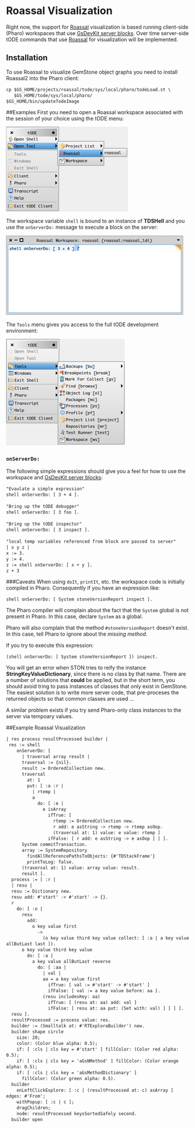 # Roassal Visualization
Right now, the support for [Roassal][2] visualization is based running client-side (Pharo) workspaces that use [GsDevKit server blocks][1].
Over time server-side tODE commands that use [Roassal][2] for visualization will be implemented.

## Installation
To use Roassal to visualize GemStone object graphs you need to install Roassal2 into the Pharo client: 

```
cp $GS_HOME/projects/roassal/tode/sys/local/pharo/todeLoad.st \
   $GS_HOME/tode/sys/local/pharo/
$GS_HOME/bin/updateTodeImage
```

##Examples
First you need to open a Roassal workspace associated with the session of your choice using the tODE menu:

![roassal tode menu][3]

The workspace variable `shell` is bound to an instance of **TDSHell** and you use the `onServerDo:` message to execute a block on the server:

![roassal tode workspace][4]

The `Tools` menu gives you access to the full tODE development environment:

![tode tools menu][5]

### `onServerDo:`
The following simple expressions should give you a feel for how to use the workspace and [GsDevKit server blocks][1]:

```Smalltalk
"Evaulate a simple expression"
shell onServerDo: [ 3 + 4 ]. 

"Bring up the tODE debugger"
shell onServerDo: [ 3 foo ].

"Bring up the tODE inspector"
shell onServerDo: [ 3 inspect ].

"local temp variables referenced from block are passed to server"
| x y z |
x := 3.
y := 4.
z := shell onServerDo: [ x + y ].
z + 3
```

###Caveats
When using `doIt`, `printIt`, etc. the workspace code is initially compiled in Pharo.
Consequently if you have an expression like:

```Smalltalk
shell onServerDo: [ System stoneVersionReport inspect ].
```

The Pharo compiler will complain about the fact that the `System` global is not present in Pharo.
In this case, declare `System` as a global.

Pharo will also complain that the method `#stoneVersionReport` doesn't exist.
In this case, tell Pharo to ignore about the *missing method*.


If you try to execute this expression:

```Smalltalk
(shell onServerDo: [ System stoneVersionReport ]) inspect.
```

You will get an error when STON tries to reify the instance **StringKeyValueDictionary**, since there is no class by that name.
There are a number of solutions that **could** be applied, but in the short term, you should avoid tring to pass instances of classes that only exist in GemStone.
The easiest solution is to write more server code, that pre-proceses the returned objects so that common classes are used ...

A similar problem exists if you try send Pharo-only class instances to the server via tempoary values.

##Example Roassal Visualization

```Smalltalk
| res process resultProcessed builder |
 res := shell
    onServerDo: [ 
      | traversal array result |
      traversal := {nil}.
      result := OrderedCollection new.
      traversal
        at: 1
        put: [ :a :r | 
          | rtemp |
          a
            do: [ :e | 
              e isArray
                ifTrue: [ 
                  rtemp := OrderedCollection new.
                  r add: e asString -> rtemp -> rtemp asOop.
                  (traversal at: 1) value: e value: rtemp ]
                ifFalse: [ r add: e asString -> e asOop ] ] ].
      System commitTransaction.
      array := SystemRepository
        findAllReferencePathsToObjects: {#'TDStackFrame'}
        printToLog: false.
      (traversal at: 1) value: array value: result.
      result ].
  process := [ :r | 
  | resu |
  resu := Dictionary new.
  resu add: #'start' -> #'start' -> {}.
  r
    do: [ :o | 
      resu
        add:
          o key value first
            ->
              (o key value third key value collect: [ :a | a key value allButLast last ]).
      o key value third key value
        do: [ :a | 
          a key value allButLast reverse
            do: [ :aa | 
              | val |
              aa = a key value first
                ifTrue: [ val := #'start' -> #'start' ]
                ifFalse: [ val := a key value before: aa ].
              (resu includesKey: aa)
                ifTrue: [ (resu at: aa) add: val ]
                ifFalse: [ resu at: aa put: (Set with: val) ] ] ] ].
  resu ].
  resultProcessed := process value: res.
  builder := (Smalltalk at: #'RTExploraBuilder') new.
  builder shape circle
    size: 20;
    color: (Color blue alpha: 0.5);
    if: [ :cls | cls key = #'start' ] fillColor: (Color red alpha: 0.5);
    if: [ :cls | cls key = 'aGsNMethod' ] fillColor: (Color orange alpha: 0.5);
    if: [ :cls | cls key = 'aGsMethodDictionary' ]
      fillColor: (Color green alpha: 0.5).
  builder
    onLeftClickExplore: [ :c | (resultProcessed at: c) asArray ] edges: #'From';
    withPopup: [ :c | c ];
    dragChildren;
    node: resultProcessed keysSortedSafely second.
  builder open
```

[1]: ../../docs/articles/gsDevKitServerBlocks.md
[2]: http://objectprofile.com/Roassal.html
[3]: ../../docs/images/roassalMenu.png
[4]: ../../docs/images/roassalWorkspace.png
[5]: ../../docs/images/todeToolsMenu.png
